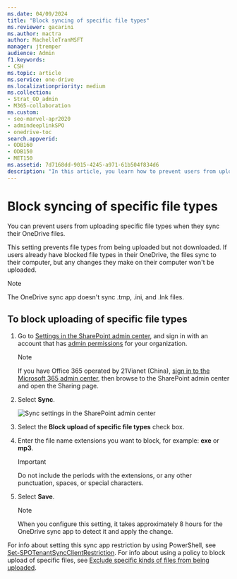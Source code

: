 ```yaml
---
ms.date: 04/09/2024
title: "Block syncing of specific file types"
ms.reviewer: gacarini
ms.author: mactra
author: MachelleTranMSFT
manager: jtremper
audience: Admin
f1.keywords:
- CSH
ms.topic: article
ms.service: one-drive
ms.localizationpriority: medium
ms.collection: 
- Strat_OD_admin
- M365-collaboration
ms.custom:
- seo-marvel-apr2020
- admindeeplinkSPO
- onedrive-toc
search.appverid:
- ODB160
- ODB150
- MET150
ms.assetid: 7d7168dd-9015-4245-a971-61b504f834d6
description: "In this article, you learn how to prevent users from uploading specific file types."
---
```


# Block syncing of specific file types

You can prevent users from uploading specific file types when they sync their OneDrive files.

This setting prevents file types from being uploaded but not downloaded. If users already have blocked file types in their OneDrive, the files sync to their computer, but any changes they make on their computer won't be uploaded.

> [!NOTE]
> The OneDrive sync app doesn't sync .tmp, .ini, and .lnk files.

## To block uploading of specific file types
  
1. Go to [Settings in the SharePoint admin center](https://go.microsoft.com/fwlink/?linkid=2185072), and sign in with an account that has [admin permissions](/sharepoint/sharepoint-admin-role) for your organization.

   > [!NOTE]
   > If you have Office 365 operated by 21Vianet (China), [sign in to the Microsoft 365 admin center](https://go.microsoft.com/fwlink/p/?linkid=850627), then browse to the SharePoint admin center and open the Sharing page.

2. Select **Sync**.

    ![Sync settings in the SharePoint admin center](media/sp-sync-settings.png)
  
3. Select the **Block upload of specific file types** check box.

4. Enter the file name extensions you want to block, for example: **exe** or **mp3**.

    > [!IMPORTANT]
    > Do not include the periods with the extensions, or any other punctuation, spaces, or special characters.
  
5. Select **Save**.

   > [!NOTE]
   > When you configure this setting, it takes approximately 8 hours for the OneDrive sync app to detect it and apply the change.

For info about setting this sync app restriction by using PowerShell, see [Set-SPOTenantSyncClientRestriction](/powershell/module/sharepoint-online/set-spotenantsyncclientrestriction). For info about using a policy to block upload of specific files, see [Exclude specific kinds of files from being uploaded](use-group-policy.md#exclude-specific-kinds-of-files-from-being-uploaded).
